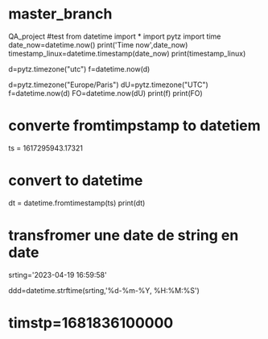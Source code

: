 # master_branch
QA_project
#test
from datetime import *
import pytz
import time
date_now=datetime.now()
print('Time now',date_now)
timestamp_linux=datetime.timestamp(date_now)
print(timestamp_linux)

d=pytz.timezone("utc")
f=datetime.now(d)

d=pytz.timezone("Europe/Paris")
dU=pytz.timezone("UTC")
f=datetime.now(d)
FO=datetime.now(dU)
print(f)
print(FO)


# converte fromtimpstamp to datetiem
ts = 1617295943.17321
# convert to datetime
dt = datetime.fromtimestamp(ts)
print(dt)
# transfromer une date de string en date
srting='2023-04-19 16:59:58'

ddd=datetime.strftime(srting,'%d-%m-%Y, %H:%M:%S')



# timstp=1681836100000
